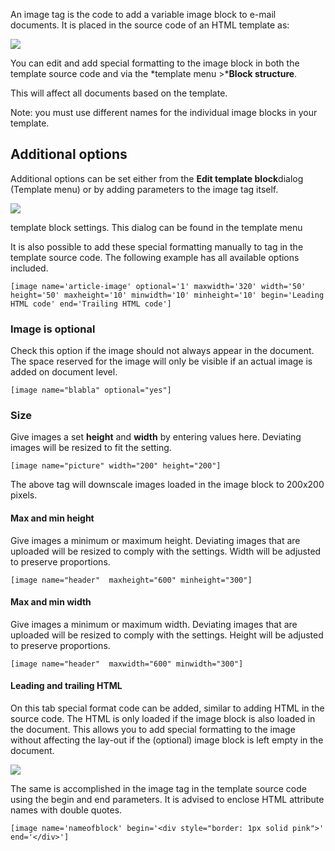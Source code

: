 An image tag is the code to add a variable image block to e-mail
documents. It is placed in the source code of an HTML template as:

![](imageblocktag.png)

You can edit and add special formatting to the image block in both the
template source code and via the *template menu \>***Block structure**.

This will affect all documents based on the template.

Note: you must use different names for the individual image blocks in
your template.

Additional options
------------------

Additional options can be set either from the **Edit template
block**dialog (Template menu) or by adding parameters to the image tag
itself.

![](blockoptions.png)

template block settings. This dialog can be found in the template menu

It is also possible to add these special formatting manually to tag in
the template source code. The following example has all available
options included.

`[image name='article-image' optional='1' maxwidth='320' width='50' height='50' maxheight='10' minwidth='10' minheight='10' begin='Leading HTML code' end='Trailing HTML code'] `

### Image is optional

Check this option if the image should not always appear in the document.
The space reserved for the image will only be visible if an actual image
is added on document level.

`[image name="blabla" optional="yes"]`

### Size

Give images a set **height** and **width** by entering values here.
Deviating images will be resized to fit the setting.

`[image name="picture" width="200" height="200"]`

The above tag will downscale images loaded in the image block to 200x200
pixels.

#### **Max and min height**

Give images a minimum or maximum height. Deviating images that are
uploaded will be resized to comply with the settings. Width will be
adjusted to preserve proportions.

`[image name="header"  maxheight="600" minheight="300"]`

#### **Max and min width**

Give images a minimum or maximum width. Deviating images that are
uploaded will be resized to comply with the settings. Height will be
adjusted to preserve proportions.

`[image name="header"  maxwidth="600" minwidth="300"]`

#### **Leading and trailing HTML**

On this tab special format code can be added, similar to adding HTML in
the source code. The HTML is only loaded if the image block is also
loaded in the document. This allows you to add special formatting to the
image without affecting the lay-out if the (optional) image block is
left empty in the document.

![](leadingtrailinghtml.png)

The same is accomplished in the image tag in the template source code
using the begin and end parameters. It is advised to enclose HTML
attribute names with double quotes.

`[image name='nameofblock' begin='<div style="border: 1px solid pink">' end='</div>']`
